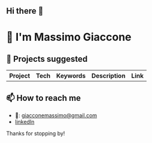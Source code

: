 ## Hi there 👋

# 👋 I'm Massimo Giaccone
## 🔭 Projects suggested 

<table>
  <tr>
    <th>Project</th>
    <th>Tech</th>
    <th>Keywords</th>
    <th>Description</th>
    <th>Link</th>
  </tr>
</table>

## 📫 How to reach me
- 📧: giacconemassimo@gmail.com
- [linkedIn](https://www.linkedin.com/in/massimo-giaccone/)

Thanks for stopping by!
